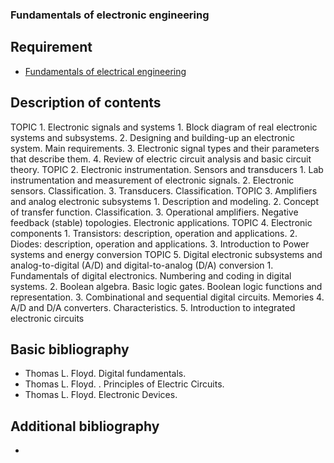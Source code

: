 ### Fundamentals of electronic engineering

## Requirement

- [Fundamentals of electrical engineering](../block2/fundamentals_of_electrical_engineering.md)

## Description of contents

TOPIC 1. Electronic signals and systems
    1. Block diagram of real electronic systems and subsystems.
    2. Designing and building-up an electronic system. Main requirements.
    3. Electronic signal types and their parameters that describe them.
    4. Review of electric circuit analysis and basic circuit theory.
TOPIC 2. Electronic instrumentation. Sensors and transducers
    1. Lab instrumentation and measurement of electronic signals.
    2. Electronic sensors. Classification.
    3. Transducers. Classification.
TOPIC 3. Amplifiers and analog electronic subsystems
    1. Description and modeling.
    2. Concept of transfer function. Classification.
    3. Operational amplifiers. Negative feedback (stable) topologies. Electronic applications.
TOPIC 4. Electronic components
    1. Transistors: description, operation and applications.
    2. Diodes: description, operation and applications.
    3. Introduction to Power systems and energy conversion
TOPIC 5. Digital electronic subsystems and analog-to-digital (A/D) and digital-to-analog (D/A) conversion
    1. Fundamentals of digital electronics. Numbering and coding in digital systems.
    2. Boolean algebra. Basic logic gates. Boolean logic functions and representation.
    3. Combinational and sequential digital circuits. Memories
    4. A/D and D/A converters. Characteristics.
    5. Introduction to integrated electronic circuits

## Basic bibliography

- Thomas L. Floyd. Digital fundamentals.
- Thomas L. Floyd. . Principles of Electric Circuits.
- Thomas L. Floyd. Electronic Devices.

## Additional bibliography

-